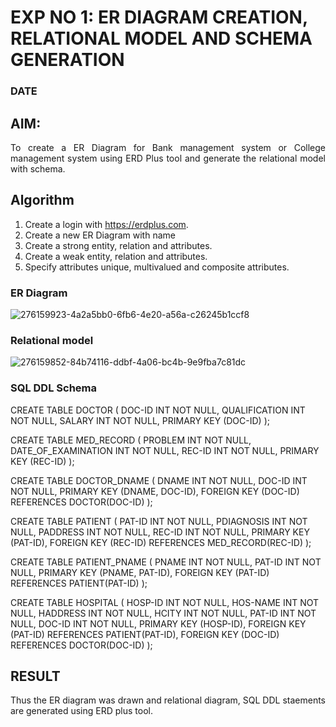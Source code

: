 # EXP NO 1: ER DIAGRAM CREATION, RELATIONAL MODEL AND SCHEMA GENERATION  
### DATE
## AIM:
<div align="justify">
   To create a ER Diagram for Bank management system or College management system using ERD Plus tool and generate the relational model with schema. 
</div>

## Algorithm
1. Create a login with https://erdplus.com.
2. Create a new ER Diagram with name
3. Create a strong entity, relation and attributes.
4. Create a weak entity, relation and attributes.
5. Specify attributes unique, multivalued and composite attributes.

### ER Diagram 
![276159923-4a2a5bb0-6fb6-4e20-a56a-c26245b1ccf8](https://github.com/DrUmaRaniV/DBMS/assets/121609342/d96ce148-b053-42cc-a5fc-af991d31e3dd)


### Relational model
![276159852-84b74116-ddbf-4a06-bc4b-9e9fba7c81dc](https://github.com/DrUmaRaniV/DBMS/assets/121609342/8d1ce357-5eee-4e9f-9069-eae78d475fc2)


### SQL DDL Schema 
CREATE TABLE DOCTOR
(
  DOC-ID INT NOT NULL,
  QUALIFICATION INT NOT NULL,
  SALARY INT NOT NULL,
  PRIMARY KEY (DOC-ID)
);

CREATE TABLE MED_RECORD
(
  PROBLEM INT NOT NULL,
  DATE_OF_EXAMINATION INT NOT NULL,
  REC-ID INT NOT NULL,
  PRIMARY KEY (REC-ID)
);

CREATE TABLE DOCTOR_DNAME
(
  DNAME INT NOT NULL,
  DOC-ID INT NOT NULL,
  PRIMARY KEY (DNAME, DOC-ID),
  FOREIGN KEY (DOC-ID) REFERENCES DOCTOR(DOC-ID)
);

CREATE TABLE PATIENT
(
  PAT-ID INT NOT NULL,
  PDIAGNOSIS INT NOT NULL,
  PADDRESS INT NOT NULL,
  REC-ID INT NOT NULL,
  PRIMARY KEY (PAT-ID),
  FOREIGN KEY (REC-ID) REFERENCES MED_RECORD(REC-ID)
);

CREATE TABLE PATIENT_PNAME
(
  PNAME INT NOT NULL,
  PAT-ID INT NOT NULL,
  PRIMARY KEY (PNAME, PAT-ID),
  FOREIGN KEY (PAT-ID) REFERENCES PATIENT(PAT-ID)
);

CREATE TABLE HOSPITAL
(
  HOSP-ID INT NOT NULL,
  HOS-NAME INT NOT NULL,
  HADDRESS INT NOT NULL,
  HCITY INT NOT NULL,
  PAT-ID INT NOT NULL,
  DOC-ID INT NOT NULL,
  PRIMARY KEY (HOSP-ID),
  FOREIGN KEY (PAT-ID) REFERENCES PATIENT(PAT-ID),
  FOREIGN KEY (DOC-ID) REFERENCES DOCTOR(DOC-ID)
);
## RESULT 
<div align="justify">
Thus the ER diagram was drawn and relational diagram, SQL DDL staements are generated using ERD plus tool.
</div>
